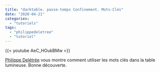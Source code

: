 ```yaml
---
title: "darktable. passe-temps Confinement. Mots-Clés"
date: "2020-04-21"
categories: 
  - "tutoriels"
tags: 
  - "philippedeletree"
  - "tutoriel"
---
```


{{< youtube AeC_HOukBMw >}}

[Philippe Delétrée](https://www.youtube.com/channel/UCyuC63yBPP5vteLZ-l7T8OA) vous montre comment utiliser les mots clés dans la table lumineuse. Bonne découverte.
